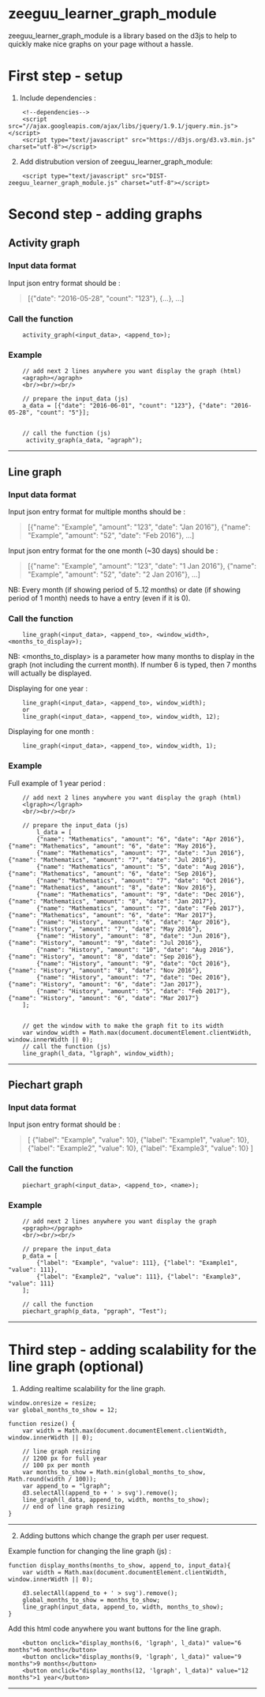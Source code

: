 # zeeguu_learner_graph_module

zeeguu_learner_graph_module is a library based on the d3js to help to quickly make nice graphs on your page without a hassle.

# First step - setup

1) Include dependencies :
    
```
    <!--dependencies-->
    <script src="//ajax.googleapis.com/ajax/libs/jquery/1.9.1/jquery.min.js"></script>
    <script type="text/javascript" src="https://d3js.org/d3.v3.min.js" charset="utf-8"></script>
```

2) Add distrubution version of zeeguu_learner_graph_module:
```
    <script type="text/javascript" src="DIST-zeeguu_learner_graph_module.js" charset="utf-8"></script>
```

# Second step - adding graphs

## Activity graph
### Input data format
Input json entry format should be :
> [{"date": "2016-05-28", "count": "123"}, {...}, ...]

### Call the function
```
    activity_graph(<input_data>, <append_to>);
```

### Example
```
    // add next 2 lines anywhere you want display the graph (html)
    <agraph></agraph>
    <br/><br/><br/>
```
```
    // prepare the input_data (js)
    a_data = [{"date": "2016-06-01", "count": "123"}, {"date": "2016-05-28", "count": "5"}];
    
    
    // call the function (js)
     activity_graph(a_data, "agraph");
```

----------------

## Line graph
### Input data format
Input json entry format for multiple months should be :
> [{"name": "Example", "amount": "123", "date": "Jan 2016"}, {"name": "Example", "amount": "52", "date": "Feb 2016"}, ...]

Input json entry format for the one month (~30 days) should be :
> [{"name": "Example", "amount": "123", "date": "1 Jan 2016"}, {"name": "Example", "amount": "52", "date": "2 Jan 2016"}, ...]

NB: Every month (if showing period of 5..12 months) or date (if showing period of 1 month) needs to have a entry (even if it is 0). 

### Call the function
```
    line_graph(<input_data>, <append_to>, <window_width>, <months_to_display>);
```

NB: <months_to_display> is a parameter how many months to display in the graph (not including the current month). If number 6 is typed, then 7 months will actually be displayed.

 Displaying for one year :   
```
    line_graph(<input_data>, <append_to>, window_width);
    or
    line_graph(<input_data>, <append_to>, window_width, 12);
```
 
 Displaying for one month :  
```
    line_graph(<input_data>, <append_to>, window_width, 1);
```

### Example 
Full example of 1 year period :
```
    // add next 2 lines anywhere you want display the graph (html)
    <lgraph></lgraph>
    <br/><br/><br/>
```
```
    // prepare the input_data (js)
        l_data = [
        {"name": "Mathematics", "amount": "6", "date": "Apr 2016"}, {"name": "Mathematics", "amount": "6", "date": "May 2016"}, 
        {"name": "Mathematics", "amount": "7", "date": "Jun 2016"}, {"name": "Mathematics", "amount": "7", "date": "Jul 2016"}, 
        {"name": "Mathematics", "amount": "5", "date": "Aug 2016"}, {"name": "Mathematics", "amount": "6", "date": "Sep 2016"}, 
        {"name": "Mathematics", "amount": "7", "date": "Oct 2016"}, {"name": "Mathematics", "amount": "8", "date": "Nov 2016"}, 
        {"name": "Mathematics", "amount": "9", "date": "Dec 2016"}, {"name": "Mathematics", "amount": "8", "date": "Jan 2017"}, 
        {"name": "Mathematics", "amount": "7", "date": "Feb 2017"}, {"name": "Mathematics", "amount": "6", "date": "Mar 2017"}, 
        {"name": "History", "amount": "6", "date": "Apr 2016"}, {"name": "History", "amount": "7", "date": "May 2016"}, 
        {"name": "History", "amount": "8", "date": "Jun 2016"}, {"name": "History", "amount": "9", "date": "Jul 2016"},
        {"name": "History", "amount": "10", "date": "Aug 2016"}, {"name": "History", "amount": "8", "date": "Sep 2016"},
        {"name": "History", "amount": "9", "date": "Oct 2016"}, {"name": "History", "amount": "8", "date": "Nov 2016"},
        {"name": "History", "amount": "7", "date": "Dec 2016"}, {"name": "History", "amount": "6", "date": "Jan 2017"},
        {"name": "History", "amount": "5", "date": "Feb 2017"}, {"name": "History", "amount": "6", "date": "Mar 2017"}
    ];
    
    
    // get the window with to make the graph fit to its width
    var window_width = Math.max(document.documentElement.clientWidth, window.innerWidth || 0);
    // call the function (js)
    line_graph(l_data, "lgraph", window_width);
```

----------------

## Piechart graph
### Input data format
Input json entry format should be :
>[  {"label": "Example", "value": 10}, {"label": "Example1", "value": 10}, {"label": "Example2", "value": 10}, {"label": "Example3", "value": 10} ]

### Call the function
```
    piechart_graph(<input_data>, <append_to>, <name>);
```

### Example
```
    // add next 2 lines anywhere you want display the graph
    <pgraph></pgraph>
    <br/><br/><br/>
```
```
    // prepare the input_data
    p_data = [
        {"label": "Example", "value": 111}, {"label": "Example1", "value": 111},
        {"label": "Example2", "value": 111}, {"label": "Example3", "value": 111}
    ];

    // call the function
    piechart_graph(p_data, "pgraph", "Test");
```

----------------


# Third step - adding scalability for the line graph (optional)
1) Adding realtime scalability for the line graph.  
```
window.onresize = resize;
var global_months_to_show = 12;

function resize() {
    var width = Math.max(document.documentElement.clientWidth, window.innerWidth || 0);

    // line graph resizing
    // 1200 px for full year
    // 100 px per month
    var months_to_show = Math.min(global_months_to_show, Math.round(width / 100));
    var append_to = "lgraph";
    d3.selectAll(append_to + ' > svg').remove();
    line_graph(l_data, append_to, width, months_to_show);
    // end of line graph resizing
}
```
----------------
2) Adding buttons which change the graph per user request.

Example function for changing the line graph (js) :
```
function display_months(months_to_show, append_to, input_data){
    var width = Math.max(document.documentElement.clientWidth, window.innerWidth || 0);

    d3.selectAll(append_to + ' > svg').remove();
    global_months_to_show = months_to_show;
    line_graph(input_data, append_to, width, months_to_show);
}
```
Add this html code anywhere you want buttons for the line graph.
```
    <button onclick="display_months(6, 'lgraph', l_data)" value="6 months">6 months</button>
    <button onclick="display_months(9, 'lgraph', l_data)" value="9 months">9 months</button>
    <button onclick="display_months(12, 'lgraph', l_data)" value="12 months">1 year</button>
```

----------------
